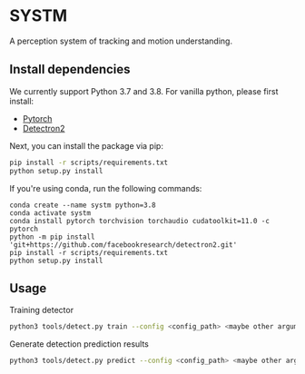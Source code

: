 # SYSTM

A perception system of tracking and motion understanding.

## Install dependencies

We currently support Python 3.7 and 3.8. For vanilla python, please first install:

- [Pytorch](https://pytorch.org/get-started/locally)
- [Detectron2](https://github.com/facebookresearch/detectron2/blob/master/INSTALL.md)

Next, you can install the package via pip:

```bash
pip install -r scripts/requirements.txt
python setup.py install
```


If you're using conda, run the following commands:
```
conda create --name systm python=3.8
conda activate systm
conda install pytorch torchvision torchaudio cudatoolkit=11.0 -c pytorch
python -m pip install 'git+https://github.com/facebookresearch/detectron2.git'
pip install -r scripts/requirements.txt
python setup.py install
```

## Usage

Training detector

```bash
python3 tools/detect.py train --config <config_path> <maybe other arguments>
```

Generate detection prediction results

```bash
python3 tools/detect.py predict --config <config_path> <maybe other arguments>
```
